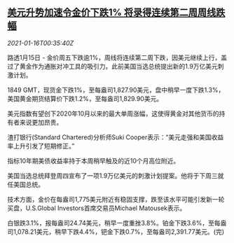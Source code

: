 <!--1610758512000-->
[美元升势加速令金价下跌1% 将录得连续第二周周线跌幅](https://cn.reuters.com/article/global-precious-metal-drv-0115-idCNKBS29L00N)
------

<div><i>2021-01-16T00:35:40Z</i></div><p>路透1月15日 - 金价周五下跌逾1%，周线将连续第二周下跌，因美元继续上行，盖过了黄金作为通胀对冲工具的吸引力。此前美国当选总统提出新的1.9万亿美元刺激计划。</p><p>1849 GMT，现货金下跌1%，至每盎司1,827.90美元，盘中稍早一度下跌1.3%，美国黄金期货结算价下跌1.2%，至每盎司1,829.90美元。</p><p>美元指数有望创下2020年10月以来的最大单周涨幅，这使得黄金对其他货币的持有者来说更加昂贵。</p><p>渣打银行(Standard Chartered)分析师Suki Cooper表示：“美元走强和美国收益率上升引发了短期修正。”</p><p>指标10年期美债收益率持于本周稍早触及的近10个月高位附近。</p><p>美国当选总统拜登周四宣布了一项1.9万亿美元的刺激计划提案。他将于下周三就任美国总统。</p><p>技术方面，金价在每盎司1,775美元附近有稳固支撑，跌至该水平可能引发新一轮买盘，U.S.Global Investors首席交易员Michael Matousek表示。</p><p>白银跌3.1%，报每盎司24.74美元，稍早一度重挫3.8%。铂金下跌3.6%，至每盎司1,078.21美元，稍早下跌4.4%，钯金下跌0.7%，至每盎司2,391.77美元。(完)</p>
